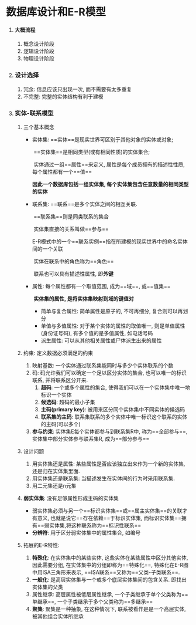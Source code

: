 # 数据库设计和E-R模型

1. #### 大概流程

   1. 概念设计阶段
   2. 逻辑设计阶段
   3. 物理设计阶段

2. ### 设计选择

   1. 冗余: 信息应该只出现一次, 而不需要有太多重复
   2. 不完整: 完整的实体结构有利于建模

3. ### 实体-联系模型

   1. 三个基本概念

      + 实体集: ==实体==是现实世界可区别于其他对象的实体或对象;

        ​	==实体集==是相同类型(或有相同性质)的实体集合;

        ​	实体通过一组==属性==来定义, 属性是每个成员拥有的描述性性质, 每个属性都有一个==值==

        **因此一个数据库包括一组实体集, 每个实体集包含任意数量的相同类型的实体**

      + 联系集: ==联系==是多个实体之间的相互关联.

        ​	==联系集==则是同类联系的集合

        ​	实体集直接的关系叫做==参与==

        ​	E-R模式中的一个==联系实例==指在所建模的现实世界中的命名实体间的一个关联

        ​	实体在联系中的角色称为==角色==

        ​	联系也可以具有描述性属性, 即**外键**

      + 属性: 每个属性都有一个取值范围, 成为==域==, 或==值集==

        ​	**实体集的属性, 是将实体集映射到域的键值对**

        + 简单与复合属性: 简单属性是原子的, 不可再细分, 复合则可以再划分
        + 单值与多值属性: 对于某个实体的属性的取值唯一, 则是单值属性(身份证号码), 有多个值的是多值属性, 如电话号码
        + 派生属性: 可以从其他相关属性或尸体派生出来的属性

   2. 约束: 定义数据必须满足的约束

      1. 映射基数: 一个实体通过联系集能同时与多少个实体联系的个数
      2. 码: 码允许我们可以确定一个足以区分实体的集合, 也可以唯一的标识联系, 并将联系区分开来.
         1. **超码**: 一个或多个属性的集合, 使得我们可以在一个实体集中唯一地标识一个实体
         2. **候选码**: 超码的最小子集
         3. **主码(primary key)**: 被用来区分同个实体集中不同实体的候选码
         4. **联系集的主码**: 联系集联系的多个实体中唯一标识这个联系的实体的主码(可以多个)
      3. **参与约束**: 实体集E每个实体都参与到联系集R中, 称为==全部参与==, 实体集中部分实体参与联系集R, 成为==部分参与==
   
   3. 设计问题
   
      1. 用实体集还是属性: 某些属性是否应该独立出来作为一个新的实体集, 还是归在实体集里面.
      2. 用实体集还是联系集: 当描述发生在实体间的行为时采用联系集.
      3. 用二元集还是n元集
   
   4. **弱实体集**: 没有足够属性形成主码的实体集
   
      + 弱实体集必须与另一个==标识实体集==或==属主实体集==的关联才有意义, 也就是说它==存在依赖==于标识实体集, 而标识实体集==拥有==弱实体集,将这种联系称为==标识性联系==
      + **分辨符**: 用于区分弱实体集中的属性集合, 如编号
   
   5. 拓展的E-R特性:
   
      1. **特殊化**: 在实体集中的某些实体, 这些实体在某些属性中区分其他实体, 因此需要分组, 在实体集中的分组即称为==特殊化==, 特殊化在E-R图中用ISA三角形来表示, ==ISA联系==又称为==父类-子类联系==.
      2. **一般化**: 是高层实体集与一个或多个底层实体集间的包含关系. 即找出实体集的父类
      3. 属性继承: 高层属性被低层属性继承, 一个子类继承于单个父类称为==单继承==, 一个子类继承于多个父类称为==多继承==
      4. **聚集**: 聚集是一种抽象, 在这种情况下, 联系被看作是是一个高层实体, 被其他组合实体所继承